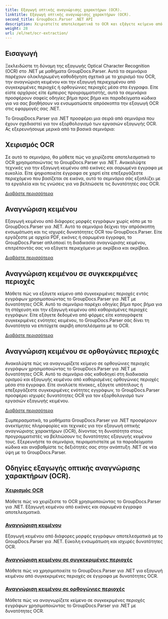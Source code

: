 ```yaml
---
title: Εξαγωγή οπτικής αναγνώρισης χαρακτήρων (OCR).
linktitle: Εξαγωγή οπτικής αναγνώρισης χαρακτήρων (OCR).
second_title: GroupDocs.Parser .NET API
description: Χειριστείτε αποτελεσματικά το OCR και εξάγετε κείμενο από εικόνες και έγγραφα με το GroupDocs.Parser για .NET. Βελτιώστε τις δυνατότητές σας OCR σήμερα!
weight: 28
url: /el/net/ocr-extraction/
---
```


## Εισαγωγή

Ξεκλειδώστε τη δύναμη της εξαγωγής Optical Character Recognition (OCR) στο .NET με μαθήματα GroupDocs.Parser. Αυτά τα σεμινάρια παρέχουν ολοκληρωμένη καθοδήγηση σχετικά με το χειρισμό του OCR, την αναγνώριση κειμένου και την εξαγωγή περιεχομένου από συγκεκριμένες περιοχές ή ορθογώνιες περιοχές μέσα στα έγγραφα. Είτε είστε αρχάριος είτε έμπειρος προγραμματιστής, αυτά τα σεμινάρια προσφέρουν σαφείς οδηγίες βήμα προς βήμα και παραδείγματα κώδικα για να σας βοηθήσουν να ενσωματώσετε απρόσκοπτα την εξαγωγή OCR στις εφαρμογές σας .NET.

Το GroupDocs.Parser για .NET προσφέρει μια σειρά από σεμινάρια που έχουν σχεδιαστεί για τον εξορθολογισμό των εργασιών εξαγωγής OCR. Ας εξερευνήσουμε μερικά από τα βασικά σεμινάρια:

## Χειρισμός OCR
Σε αυτό το σεμινάριο, θα μάθετε πώς να χειρίζεστε αποτελεσματικά το OCR χρησιμοποιώντας το GroupDocs.Parser για .NET. Ανακαλύψτε τεχνικές για την εξαγωγή κειμένου από εικόνες και σαρωμένα έγγραφα με ευκολία. Είτε ψηφιοποιείτε έγγραφα σε χαρτί είτε επεξεργάζεστε περιεχόμενο που βασίζεται σε εικόνα, αυτό το σεμινάριο σάς εξοπλίζει με τα εργαλεία και τις γνώσεις για να βελτιώσετε τις δυνατότητές σας OCR.

[Διαβάστε περισσότερα](./handling-ocr/)

## Αναγνώριση κειμένου
Εξαγωγή κειμένου από διάφορες μορφές εγγράφων χωρίς κόπο με το GroupDocs.Parser για .NET. Αυτό το σεμινάριο δείχνει την απρόσκοπτη ενσωμάτωση και τις ισχυρές δυνατότητες OCR του GroupDocs.Parser. Είτε εργάζεστε με αρχεία PDF, εικόνες ή σαρωμένα έγγραφα, το GroupDocs.Parser απλοποιεί τη διαδικασία αναγνώρισης κειμένου, επιτρέποντάς σας να εξάγετε περιεχόμενο με ακρίβεια και ακρίβεια.

[Διαβάστε περισσότερα](./recognizing-text/)

## Αναγνώριση κειμένου σε συγκεκριμένες περιοχές
Μάθετε πώς να εξάγετε κείμενο από συγκεκριμένες περιοχές εντός εγγράφων χρησιμοποιώντας το GroupDocs.Parser για .NET με δυνατότητες OCR. Αυτό το σεμινάριο παρέχει οδηγίες βήμα προς βήμα για τη στόχευση και την εξαγωγή κειμένου από καθορισμένες περιοχές εγγράφων. Είτε εξάγετε δεδομένα από φόρμες είτε καταγράφετε συγκεκριμένες ενότητες κειμένου, το GroupDocs.Parser σάς δίνει τη δυνατότητα να επιτύχετε ακριβή αποτελέσματα με το OCR.

[Διαβάστε περισσότερα](./recognizing-text-in-specific-areas/)

## Αναγνώριση κειμένου σε ορθογώνιες περιοχές
Ανακαλύψτε πώς να αναγνωρίζετε κείμενο σε ορθογώνιες περιοχές εγγράφων χρησιμοποιώντας το GroupDocs.Parser για .NET με δυνατότητες OCR. Αυτό το σεμινάριο σάς καθοδηγεί στη διαδικασία ορισμού και εξαγωγής κειμένου από καθορισμένες ορθογώνιες περιοχές μέσα στα έγγραφα. Είτε αναλύετε πίνακες, εξάγετε υπότιτλους ή επεξεργάζεστε συγκεκριμένες ενότητες εγγράφων, το GroupDocs.Parser προσφέρει ισχυρές δυνατότητες OCR για τον εξορθολογισμό των εργασιών εξαγωγής κειμένου.

[Διαβάστε περισσότερα](./recognizing-text-in-rectangular-regions/)

Συμπερασματικά, τα μαθήματα GroupDocs.Parser για .NET προσφέρουν ανεκτίμητες πληροφορίες και τεχνικές για την εξαγωγή οπτικής αναγνώρισης χαρακτήρων (OCR), δίνοντας τη δυνατότητα στους προγραμματιστές να βελτιώσουν τις δυνατότητες εξαγωγής κειμένου τους. Εξερευνήστε τα σεμινάρια, πειραματιστείτε με τα παραδείγματα κώδικα και αναβαθμίστε τις δεξιότητές σας στην ανάπτυξη .NET σε νέα ύψη με το GroupDocs.Parser.
## Οδηγίες εξαγωγής οπτικής αναγνώρισης χαρακτήρων (OCR).
### [Χειρισμός OCR](./handling-ocr/)
Μάθετε πώς να χειρίζεστε το OCR χρησιμοποιώντας το GroupDocs.Parser για .NET. Εξαγωγή κειμένου από εικόνες και σαρωμένα έγγραφα αποτελεσματικά.
### [Αναγνώριση κειμένου](./recognizing-text/)
Εξαγωγή κειμένου από διάφορες μορφές εγγράφων αποτελεσματικά με το GroupDocs.Parser για .NET. Εύκολη ενσωμάτωση και ισχυρές δυνατότητες OCR.
### [Αναγνώριση κειμένου σε συγκεκριμένες περιοχές](./recognizing-text-in-specific-areas/)
Μάθετε πώς να χρησιμοποιείτε το GroupDocs.Parser για .NET για εξαγωγή κειμένου από συγκεκριμένες περιοχές σε έγγραφα με δυνατότητες OCR.
### [Αναγνώριση κειμένου σε ορθογώνιες περιοχές](./recognizing-text-in-rectangular-regions/)
Μάθετε πώς να αναγνωρίζετε κείμενο σε συγκεκριμένες περιοχές εγγράφων χρησιμοποιώντας το GroupDocs.Parser για .NET με δυνατότητες OCR.